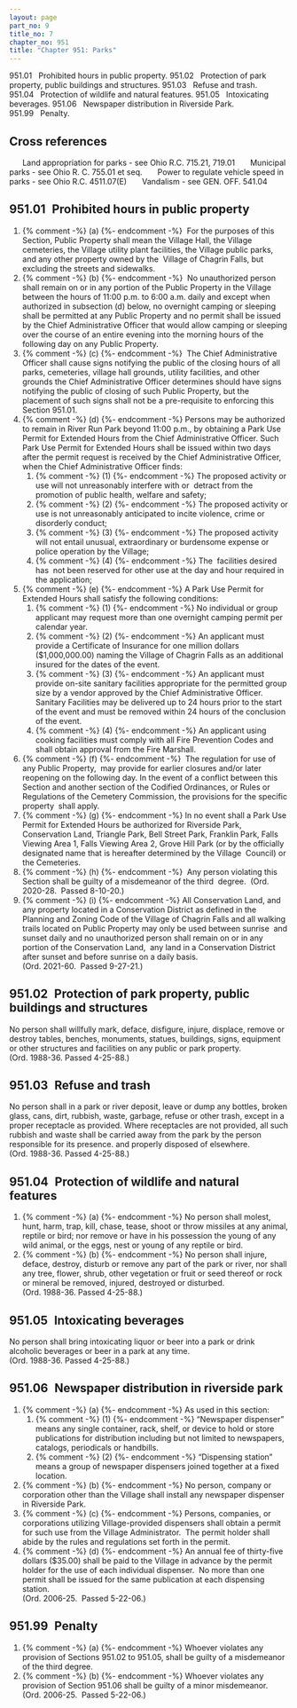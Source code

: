 ```yaml
---
layout: page
part_no: 9
title_no: 7
chapter_no: 951
title: "Chapter 951: Parks"
---
```


951.01   Prohibited hours in public property.
951.02   Protection of park property, public buildings and structures.
951.03   Refuse and trash.
951.04   Protection of wildlife and natural features.
951.05   Intoxicating beverages.
951.06   Newspaper distribution in Riverside Park.
951.99   Penalty.

## Cross references

      Land appropriation for parks - see Ohio R.C. 715.21, 719.01
      Municipal parks - see Ohio R. C. 755.01 et seq.
      Power to regulate vehicle speed in parks - see Ohio R.C. 4511.07(E)
      Vandalism - see GEN. OFF.
541.04

## 951.01   Prohibited hours in public property

<p class="Markdown-list--a-1-A"></p>

1. {% comment -%} (a) {%- endcomment -%}  For the purposes of this Section, Public Property shall mean the
Village Hall, the Village cemeteries, the Village utility plant facilities, the
Village public parks, and any other property owned by the  Village of Chagrin
Falls, but excluding the streets and sidewalks.
2. {% comment -%} (b) {%- endcomment -%}  No unauthorized person shall remain on or in any portion of the
Public Property in the Village between the hours of 11:00 p.m. to 6:00 a.m.
daily and except when authorized in subsection (d) below, no overnight camping
or sleeping shall be permitted at any Public Property and no permit shall be
issued by the Chief Administrative Officer that would allow camping or sleeping
over the course of an entire evening into the morning hours of the following
day on any Public Property.   
3. {% comment -%} (c) {%- endcomment -%}  The Chief Administrative Officer shall cause signs notifying the
public of the closing hours of all parks, cemeteries, village hall grounds,
utility facilities, and other grounds the Chief Administrative Officer
determines should have signs notifying the public of closing of such Public
Property, but the placement of such signs shall not be a pre-requisite to
enforcing this Section 951.01.
4. {% comment -%} (d) {%- endcomment -%} Persons may be authorized to remain in River Run Park beyond 11:00
p.m., by obtaining a Park Use Permit for Extended Hours from the Chief
Administrative Officer. Such Park Use Permit for Extended Hours shall be issued
within two days after the permit request is received by the Chief
Administrative Officer, when the Chief Administrative Officer finds:
    1. {% comment -%} (1) {%- endcomment -%} The proposed activity or use will not unreasonably interfere with
or  detract from the promotion of public health, welfare and safety;
    2. {% comment -%} (2) {%- endcomment -%} The proposed activity or use is not unreasonably anticipated to
incite violence, crime or disorderly conduct;
    3. {% comment -%} (3) {%- endcomment -%} The proposed activity will not entail unusual, extraordinary or
burdensome expense or police operation by the Village;
    4. {% comment -%} (4) {%- endcomment -%} The  facilities desired has  not been reserved for other use at the
day and hour required in the application;
5. {% comment -%} (e) {%- endcomment -%} A Park Use Permit for Extended Hours shall satisfy the following
conditions:
    1. {% comment -%} (1) {%- endcomment -%} No individual or group applicant may request more than one
overnight camping permit per calendar year.
    2. {% comment -%} (2) {%- endcomment -%} An applicant must provide a Certificate of Insurance for one
million dollars ($1,000,000.00) naming the Village of Chagrin Falls as an
additional insured for the dates of the event.
    3. {% comment -%} (3) {%- endcomment -%} An applicant must provide on-site sanitary facilities appropriate
for the permitted group size by a vendor approved by the Chief Administrative
Officer. Sanitary Facilities may be delivered up to 24 hours prior to the start
of the event and must be removed within 24 hours of the conclusion of the
event.
    4. {% comment -%} (4) {%- endcomment -%} An applicant using cooking facilities must comply with all Fire
Prevention Codes and shall obtain approval from the Fire Marshall.
6. {% comment -%} (f) {%- endcomment -%}  The regulation for use of any Public Property,  may provide for
earlier closures and/or later reopening on the following day. In the event of a
conflict between this Section and another section of the Codified Ordinances,
or Rules or Regulations of the Cemetery Commission, the provisions for the
specific property  shall apply. 
7. {% comment -%} (g) {%- endcomment -%} In no event shall a Park Use Permit for Extended Hours be authorized
for Riverside Park, Conservation Land, Triangle Park, Bell Street Park,
Franklin Park, Falls Viewing Area 1, Falls Viewing Area 2, Grove Hill Park (or
by the officially designated name that is hereafter determined by the Village 
Council) or the Cemeteries. 
8. {% comment -%} (h) {%- endcomment -%}  Any person violating this Section shall be guilty of a misdemeanor
of the third  degree.  (Ord.  2020-28.  Passed 8-10-20.)
9. {% comment -%} (i) {%- endcomment -%} All Conservation Land, and any property located in a Conservation
District as defined in the Planning and Zoning Code of the Village of Chagrin
Falls and all walking trails located on Public Property may only be used
between sunrise  and sunset daily and no unauthorized person shall remain on or
in any portion of the Conservation Land,  any land in a Conservation District
after sunset and before sunrise on a daily basis.  
(Ord. 2021-60.  Passed 9-27-21.)

## 951.02   Protection of park property, public buildings and structures

No person shall willfully mark, deface, disfigure, injure, displace, remove
or destroy tables, benches, monuments, statues, buildings, signs, equipment or
other structures and facilities on any public or park property.  
(Ord. 1988-36. Passed 4-25-88.)

## 951.03   Refuse and trash

No person shall in a park or river deposit, leave or dump any bottles,
broken glass, cans, dirt, rubbish, waste, garbage, refuse or other trash,
except in a proper receptacle as provided. Where receptacles are not provided,
all such rubbish and waste shall be carried away from the park by the person
responsible for its presence. and properly disposed of elsewhere.  
(Ord. 1988-36. Passed 4-25-88.)

## 951.04   Protection of wildlife and natural features

<p class="Markdown-list--a-1-A"></p>

1. {% comment -%} (a) {%- endcomment -%} No person shall molest, hunt, harm, trap, kill, chase, tease, shoot or
throw missiles at any animal, reptile or bird; nor remove or have in his
possession the young of any wild animal, or the eggs, nest or young of any
reptile or bird.
2. {% comment -%} (b) {%- endcomment -%} No person shall injure, deface, destroy, disturb or remove any part of
the park or river, nor shall any tree, flower, shrub, other vegetation or fruit
or seed thereof or rock or mineral be removed, injured, destroyed or disturbed.  
(Ord. 1988-36. Passed 4-25-88.)

## 951.05   Intoxicating beverages

No person shall bring intoxicating liquor or beer into a park or drink
alcoholic beverages or beer in a park at any time.  
(Ord. 1988-36. Passed 4-25-88.)

## 951.06   Newspaper distribution in riverside park

<p class="Markdown-list--a-1-A"></p>

1. {% comment -%} (a) {%- endcomment -%} As used in this section:
    1. {% comment -%} (1) {%- endcomment -%} “Newspaper dispenser” means any single container, rack, shelf, or
device to hold or store publications for distribution including but not limited
to newspapers, catalogs, periodicals or handbills.
    2. {% comment -%} (2) {%- endcomment -%} “Dispensing station” means a group of newspaper dispensers joined
together at a fixed location.
2. {% comment -%} (b) {%- endcomment -%} No person, company or corporation other than the Village shall install
any newspaper dispenser in Riverside Park.
3. {% comment -%} (c) {%- endcomment -%} Persons, companies, or corporations utilizing Village-provided
dispensers shall obtain a permit for such use from the Village Administrator. 
The permit holder shall abide by the rules and regulations set forth in the
permit.
4. {% comment -%} (d) {%- endcomment -%} An annual fee of thirty-five dollars ($35.00) shall be paid to the
Village in advance by the permit holder for the use of each individual
dispenser.  No more than one permit shall be issued for the same publication at
each dispensing station.  
(Ord. 2006-25.  Passed 5-22-06.)

## 951.99   Penalty

<p class="Markdown-list--a-1-A"></p>

1. {% comment -%} (a) {%- endcomment -%} Whoever violates any provision of Sections
951.02 to 951.05, shall be guilty of a misdemeanor of the third degree.
2. {% comment -%} (b) {%- endcomment -%} Whoever violates any provision of Section 951.06 shall be guilty of a minor misdemeanor.   
(Ord. 2006-25.  Passed 5-22-06.)
